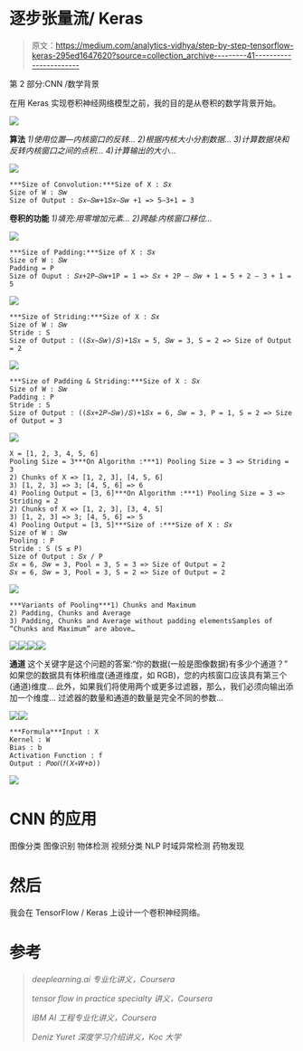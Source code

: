 # 逐步张量流/ Keras

> 原文：<https://medium.com/analytics-vidhya/step-by-step-tensorflow-keras-295ed1647620?source=collection_archive---------41----------------------->

第 2 部分:CNN /数学背景

在用 Keras 实现卷积神经网络模型之前，我的目的是从卷积的数学背景开始。

![](img/494e9c41a2ef24cb732463f9f8b50740.png)

**算法**
*1)使用位置—内核窗口的反转…
2)根据内核大小分割数据…
3)计算数据块和反转内核窗口之间的点积…
4)计算输出的大小…*

![](img/aa90ec67d1ac63fa7eafce614664456b.png)

```
***Size of Convolution:***Size of X : 𝑆𝑥
Size of W : 𝑆𝑤
Size of Output : 𝑆𝑥–𝑆𝑤+1𝑆𝑥–𝑆𝑤 +1 => 5–3+1 = 3
```

**卷积的功能**
*1)填充:用零增加元素…
2)跨越:内核窗口移位…*

![](img/088d4cbe12ae9f1a2886333670102bc1.png)

```
***Size of Padding:***Size of X : 𝑆𝑥
Size of W : 𝑆𝑤
Padding = P
Size of Ouput : 𝑆𝑥+2P–𝑆𝑤+1P = 1 => 𝑆𝑥 + 2P – 𝑆𝑤 + 1 = 5 + 2 – 3 + 1 = 5
```

![](img/55b127b7ec33782c6e055a9899593820.png)

```
***Size of Striding:***Size of X : 𝑆𝑥
Size of W : 𝑆𝑤
Stride : S
Size of Output : ((𝑆𝑥−𝑆𝑤)/𝑆)+1𝑆𝑥 = 5, 𝑆𝑤 = 3, S = 2 => Size of Output = 2
```

![](img/8956976134283d484bb2124859e86dfd.png)

```
***Size of Padding & Striding:***Size of X : 𝑆𝑥
Size of W : 𝑆𝑤
Padding : P
Stride : S
Size of Output : ((𝑆𝑥+2𝑃−𝑆𝑤)/𝑆)+1𝑆𝑥 = 6, 𝑆𝑤 = 3, P = 1, S = 2 => Size of Output = 3
```

![](img/17be24aceeec8a926915865d11b32701.png)

```
X = [1, 2, 3, 4, 5, 6]
Pooling Size = 3***On Algorithm :***1) Pooling Size = 3 => Striding = 3
2) Chunks of X => [1, 2, 3], [4, 5, 6]
3) [1, 2, 3] => 3; [4, 5, 6] => 6
4) Pooling Output = [3, 6]***On Algorithm :***1) Pooling Size = 3 => Striding = 2
2) Chunks of X => [1, 2, 3], [3, 4, 5]
3) [1, 2, 3] => 3; [4, 5, 6] => 5
4) Pooling Output = [3, 5]***Size of :***Size of X : 𝑆𝑥
Size of W : 𝑆𝑤
Pooling : P
Stride : S (S ≤ P)
Size of Output : 𝑆𝑥 / P
𝑆𝑥 = 6, 𝑆𝑤 = 3, Pool = 3, S = 3 => Size of Output = 2
𝑆𝑥 = 6, 𝑆𝑤 = 3, Pool = 3, S = 2 => Size of Output = 2
```

![](img/37ee7b7b416222b961dc3668af1160a1.png)

```
***Variants of Pooling***1) Chunks and Maximum
2) Padding, Chunks and Average
3) Padding, Chunks and Average without padding elementsSamples of “Chunks and Maximum” are above…
```

![](img/2b51785bdfcd59d43a9b4cc86c7200b9.png)![](img/f7e79579d2cfaf5836e246fe5eafea19.png)![](img/7af403e3f32271539de32bdd6bb84459.png)![](img/ce2ae3a83fe130ff5688970a5377404c.png)

**通道**
这个关键字是这个问题的答案:“你的数据(一般是图像数据)有多少个通道？”
如果您的数据具有体积维度(通道维度，如 RGB)，您的内核窗口应该具有第三个(通道)维度…
此外，如果我们将使用两个或更多过滤器，那么，我们必须向输出添加一个维度…
过滤器的数量和通道的数量是完全不同的参数…

![](img/ddfa5369b2f963d8dfa4cadcc4929a12.png)![](img/33c653059499fa19a08659aac2b89d85.png)

```
***Formula***Input : X
Kernel : W
Bias : b
Activation Function : f
Output : 𝑃𝑜𝑜𝑙(𝑓(𝑋∗𝑊+𝑏))
```

![](img/1821e842bf5b4a176cb7ba40bff243ff.png)

# CNN 的应用

图像分类
图像识别
物体检测
视频分类
NLP
时域异常检测
药物发现

# 然后

我会在 TensorFlow / Keras 上设计一个卷积神经网络。

# 参考

> *deeplearning.ai 专业化讲义，Coursera*
> 
> *tensor flow in practice specialty 讲义，Coursera*
> 
> *IBM AI 工程专业化讲义，Coursera*
> 
> *Deniz Yuret 深度学习介绍讲义，Koc 大学*